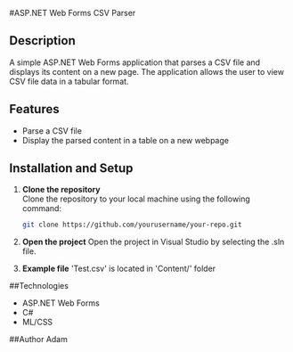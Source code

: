 #ASP.NET Web Forms CSV Parser

## Description
A simple ASP.NET Web Forms application that parses a CSV file and displays its content on a new page. The application allows the user to view CSV file data in a tabular format.

## Features
- Parse a CSV file
- Display the parsed content in a table on a new webpage

## Installation and Setup

1. **Clone the repository**  
   Clone the repository to your local machine using the following command:
   ```bash
   git clone https://github.com/yourusername/your-repo.git

2. **Open the project**
   Open the project in Visual Studio by selecting the .sln file.

3. **Example file**
   'Test.csv' is located in 'Content/' folder

##Technologies
- ASP.NET Web Forms
- C#
- ML/CSS

##Author
Adam


